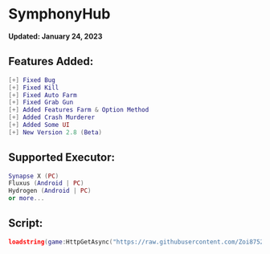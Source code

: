 # SymphonyHub

**Updated: January 24, 2023**

## Features Added:
```lua
[+] Fixed Bug
[+] Fixed Kill
[+] Fixed Auto Farm
[+] Fixed Grab Gun
[+] Added Features Farm & Option Method
[+] Added Crash Murderer
[+] Added Some UI
[+] New Version 2.8 (Beta)
```

## Supported Executor:
```lua
Synapse X (PC)
Fluxus (Android | PC)
Hydrogen (Android | PC)
or more...
```

## Script:

```lua
loadstring(game:HttpGetAsync("https://raw.githubusercontent.com/Zoi8752/SymphonyHub/main/Script"))()
```